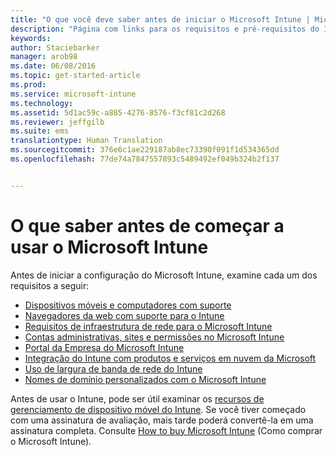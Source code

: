 ```yaml
---
title: "O que você deve saber antes de iniciar o Microsoft Intune | Microsoft Intune"
description: "Página com links para os requisitos e pré-requisitos do Intune"
keywords: 
author: Staciebarker
manager: arob98
ms.date: 06/08/2016
ms.topic: get-started-article
ms.prod: 
ms.service: microsoft-intune
ms.technology: 
ms.assetid: 5d1ac59c-a885-4276-8576-f3cf81c2d268
ms.reviewer: jeffgilb
ms.suite: ems
translationtype: Human Translation
ms.sourcegitcommit: 376e6c1ae229187ab8ec73390f091f1d534365dd
ms.openlocfilehash: 77de74a7847557893c5489492ef049b324b2f137


---
```


# O que saber antes de começar a usar o Microsoft Intune

Antes de iniciar a configuração do Microsoft Intune, examine cada um dos requisitos a seguir:

- [Dispositivos móveis e computadores com suporte](supported-mobile-devices-and-computers.md)
- [Navegadores da web com suporte para o Intune](supported-web-browsers.md)
- [Requisitos de infraestrutura de rede para o Microsoft Intune](network-infrastructure-requirements-for-microsoft-intune.md)
- [Contas administrativas, sites e permissões no Microsoft Intune](administrative-accounts-websites-perms.md)
- [Portal da Empresa do Microsoft Intune](microsoft-intune-company-portal.md)
- [Integração do Intune com produtos e serviços em nuvem da Microsoft](integration-with-cloud-services.md)
- [Uso de largura de banda de rede do Intune](network-bandwidth-use.md)
- [Nomes de domínio personalizados com o Microsoft Intune](domain-names-for-microsoft-intune.md)


Antes de usar o Intune, pode ser útil examinar os [recursos de gerenciamento de dispositivo móvel do Intune](/intune/get-started/mobile-device-management-capabilities-in-microsoft-intune). Se você tiver começado com uma assinatura de avaliação, mais tarde poderá convertê-la em uma assinatura completa. Consulte [How to buy Microsoft Intune](http://www.microsoft.com/en-us/server-cloud/products/microsoft-intune/Purchasing.aspx) (Como comprar o Microsoft Intune).








<!--HONumber=Jul16_HO3-->


